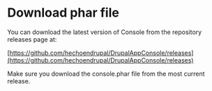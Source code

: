 # Download phar file 

You can download the latest version of Console from the repository releases page at:

[https://github.com/hechoendrupal/DrupalAppConsole/releases](https://github.com/hechoendrupal/DrupalAppConsole/releases)

Make sure you download the console.phar file from the most current release.
